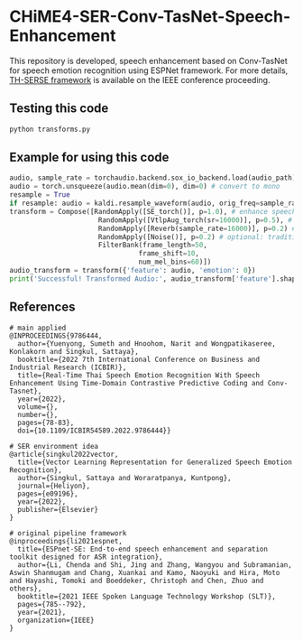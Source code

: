 # CHiME4-SER-Conv-TasNet-Speech-Enhancement
This repository is developed, speech enhancement based on Conv-TasNet for speech emotion recognition using ESPNet framework.
For more details, [TH-SERSE framework](https://www.researchgate.net/publication/360997197_Real-Time_Thai_Speech_Emotion_Recognition_With_Speech_Enhancement_Using_Time-Domain_Contrastive_Predictive_Coding_and_Conv-Tasnet) is available on the IEEE conference proceeding.

## Testing this code
```python
python transforms.py
```

## Example for using this code
```python
audio, sample_rate = torchaudio.backend.sox_io_backend.load(audio_path)
audio = torch.unsqueeze(audio.mean(dim=0), dim=0) # convert to mono
resample = True
if resample: audio = kaldi.resample_waveform(audio, orig_freq=sample_rate, new_freq=16000)
transform = Compose([RandomApply([SE_torch()], p=1.0), # enhance speech quality by reduce unnecessary information
                      RandomApply([VtlpAug_torch(sr=16000)], p=0.5), # simulate new speaker information by new vocal tract style
                      RandomApply([Reverb(sample_rate=16000)], p=0.2) # optional: traditional environment augmentation
                      RandomApply([Noise()], p=0.2) # optional: traditional environment augmentation
                      FilterBank(frame_length=50,
                                frame_shift=10,
                                num_mel_bins=60)])
audio_transform = transform({'feature': audio, 'emotion': 0})
print('Successful! Transformed Audio:', audio_transform['feature'].shape)
```

## References
```
# main applied
@INPROCEEDINGS{9786444,
  author={Yuenyong, Sumeth and Hnoohom, Narit and Wongpatikaseree, Konlakorn and Singkul, Sattaya},
  booktitle={2022 7th International Conference on Business and Industrial Research (ICBIR)}, 
  title={Real-Time Thai Speech Emotion Recognition With Speech Enhancement Using Time-Domain Contrastive Predictive Coding and Conv-Tasnet}, 
  year={2022},
  volume={},
  number={},
  pages={78-83},
  doi={10.1109/ICBIR54589.2022.9786444}}

# SER environment idea
@article{singkul2022vector,
  title={Vector Learning Representation for Generalized Speech Emotion Recognition},
  author={Singkul, Sattaya and Woraratpanya, Kuntpong},
  journal={Heliyon},
  pages={e09196},
  year={2022},
  publisher={Elsevier}
}

# original pipeline framework
@inproceedings{li2021espnet,
  title={ESPnet-SE: End-to-end speech enhancement and separation toolkit designed for ASR integration},
  author={Li, Chenda and Shi, Jing and Zhang, Wangyou and Subramanian, Aswin Shanmugam and Chang, Xuankai and Kamo, Naoyuki and Hira, Moto and Hayashi, Tomoki and Boeddeker, Christoph and Chen, Zhuo and others},
  booktitle={2021 IEEE Spoken Language Technology Workshop (SLT)},
  pages={785--792},
  year={2021},
  organization={IEEE}
}
```
